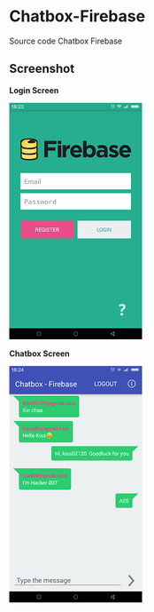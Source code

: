 # Chatbox-Firebase
Source code Chatbox Firebase

## Screenshot

**Login Screen**

![Login Screen](/images/chatbox-1.png)

**Chatbox Screen**

![Chatbox Screen](/images/chatbox-2.png)
